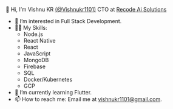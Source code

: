 👋 Hi, I’m Vishnu KR [(@Vishnukr1101)](https://github.com/@Vishnukr1101) CTO at [Recode Ai Solutions](https://github.com/RecodeAiSolutions)
- 👀 I’m interested in Full Stack Development.
- 🤹🏼 My Skills:
    - Node.js
    - React Native
    - React
    - JavaScript
    - MongoDB
    - Firebase
    - SQL
    - Docker/Kubernetes
    - GCP
- 🌱 I’m currently learning Flutter.
- 📫 How to reach me: Email me at vishnukr1101@gmail.com.

